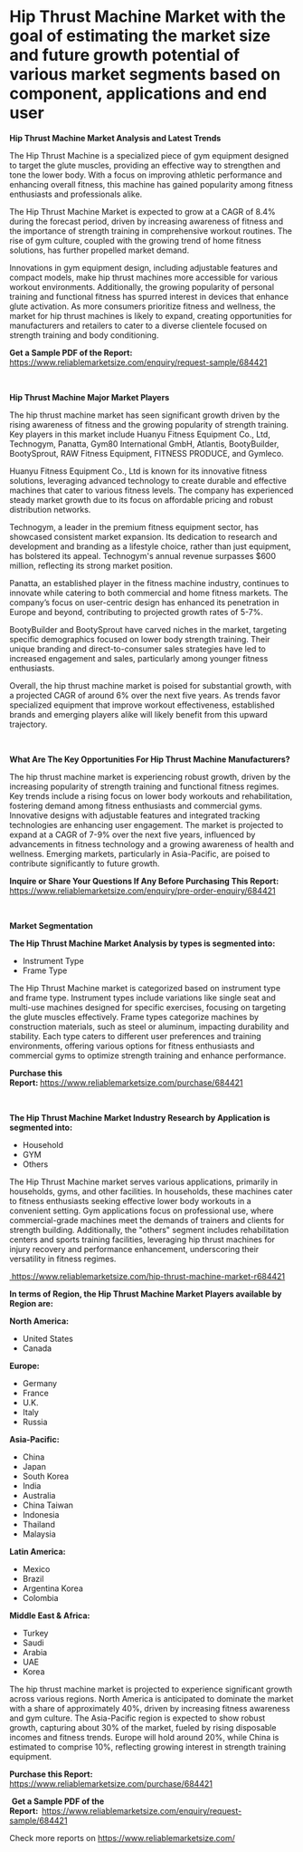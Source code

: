 <p><h1>Hip Thrust Machine Market with the goal of estimating the market size and future growth potential of various market segments based on component, applications and end user</h1></p><p><strong>Hip Thrust Machine Market Analysis and Latest Trends</strong></p>
<p><p>The Hip Thrust Machine is a specialized piece of gym equipment designed to target the glute muscles, providing an effective way to strengthen and tone the lower body. With a focus on improving athletic performance and enhancing overall fitness, this machine has gained popularity among fitness enthusiasts and professionals alike. </p><p>The Hip Thrust Machine Market is expected to grow at a CAGR of 8.4% during the forecast period, driven by increasing awareness of fitness and the importance of strength training in comprehensive workout routines. The rise of gym culture, coupled with the growing trend of home fitness solutions, has further propelled market demand. </p><p>Innovations in gym equipment design, including adjustable features and compact models, make hip thrust machines more accessible for various workout environments. Additionally, the growing popularity of personal training and functional fitness has spurred interest in devices that enhance glute activation. As more consumers prioritize fitness and wellness, the market for hip thrust machines is likely to expand, creating opportunities for manufacturers and retailers to cater to a diverse clientele focused on strength training and body conditioning.</p></p>
<p><strong>Get a Sample PDF of the Report:&nbsp;</strong> <a href="https://www.reliablemarketsize.com/enquiry/request-sample/684421?utm_campaign=3120&utm_medium=2&utm_source=Github&utm_content=ia&utm_term=10042025&utm_id=hip-thrust-machine">https://www.reliablemarketsize.com/enquiry/request-sample/684421</a></p>
<p>&nbsp;</p>
<p><strong>Hip Thrust Machine Major Market Players</strong></p>
<p><p>The hip thrust machine market has seen significant growth driven by the rising awareness of fitness and the growing popularity of strength training. Key players in this market include Huanyu Fitness Equipment Co., Ltd, Technogym, Panatta, Gym80 International GmbH, Atlantis, BootyBuilder, BootySprout, RAW Fitness Equipment, FITNESS PRODUCE, and Gymleco.</p><p>Huanyu Fitness Equipment Co., Ltd is known for its innovative fitness solutions, leveraging advanced technology to create durable and effective machines that cater to various fitness levels. The company has experienced steady market growth due to its focus on affordable pricing and robust distribution networks.</p><p>Technogym, a leader in the premium fitness equipment sector, has showcased consistent market expansion. Its dedication to research and development and branding as a lifestyle choice, rather than just equipment, has bolstered its appeal. Technogym's annual revenue surpasses $600 million, reflecting its strong market position.</p><p>Panatta, an established player in the fitness machine industry, continues to innovate while catering to both commercial and home fitness markets. The company’s focus on user-centric design has enhanced its penetration in Europe and beyond, contributing to projected growth rates of 5-7%.</p><p>BootyBuilder and BootySprout have carved niches in the market, targeting specific demographics focused on lower body strength training. Their unique branding and direct-to-consumer sales strategies have led to increased engagement and sales, particularly among younger fitness enthusiasts.</p><p>Overall, the hip thrust machine market is poised for substantial growth, with a projected CAGR of around 6% over the next five years. As trends favor specialized equipment that improve workout effectiveness, established brands and emerging players alike will likely benefit from this upward trajectory.</p></p>
<p>&nbsp;</p>
<p><strong>What Are The Key Opportunities For Hip Thrust Machine Manufacturers?</strong></p>
<p><p>The hip thrust machine market is experiencing robust growth, driven by the increasing popularity of strength training and functional fitness regimes. Key trends include a rising focus on lower body workouts and rehabilitation, fostering demand among fitness enthusiasts and commercial gyms. Innovative designs with adjustable features and integrated tracking technologies are enhancing user engagement. The market is projected to expand at a CAGR of 7-9% over the next five years, influenced by advancements in fitness technology and a growing awareness of health and wellness. Emerging markets, particularly in Asia-Pacific, are poised to contribute significantly to future growth.</p></p>
<p><strong>Inquire or Share Your Questions If Any Before Purchasing This Report:</strong> <a href="https://www.reliablemarketsize.com/enquiry/pre-order-enquiry/684421?utm_campaign=3120&utm_medium=2&utm_source=Github&utm_content=ia&utm_term=10042025&utm_id=hip-thrust-machine">https://www.reliablemarketsize.com/enquiry/pre-order-enquiry/684421</a></p>
<p>&nbsp;</p>
<p><strong>Market Segmentation</strong></p>
<p><strong>The Hip Thrust Machine Market Analysis by types is segmented into:</strong></p>
<p><ul><li>Instrument Type</li><li>Frame Type</li></ul></p>
<p><p>The Hip Thrust Machine market is categorized based on instrument type and frame type. Instrument types include variations like single seat and multi-use machines designed for specific exercises, focusing on targeting the glute muscles effectively. Frame types categorize machines by construction materials, such as steel or aluminum, impacting durability and stability. Each type caters to different user preferences and training environments, offering various options for fitness enthusiasts and commercial gyms to optimize strength training and enhance performance.</p></p>
<p><strong>Purchase this Report:&nbsp;</strong><a href="https://www.reliablemarketsize.com/purchase/684421?utm_campaign=3120&utm_medium=2&utm_source=Github&utm_content=ia&utm_term=10042025&utm_id=hip-thrust-machine">https://www.reliablemarketsize.com/purchase/684421</a></p>
<p>&nbsp;</p>
<p><strong>The Hip Thrust Machine Market Industry Research by Application is segmented into:</strong></p>
<p><ul><li>Household</li><li>GYM</li><li>Others</li></ul></p>
<p><p>The Hip Thrust Machine market serves various applications, primarily in households, gyms, and other facilities. In households, these machines cater to fitness enthusiasts seeking effective lower body workouts in a convenient setting. Gym applications focus on professional use, where commercial-grade machines meet the demands of trainers and clients for strength building. Additionally, the "others" segment includes rehabilitation centers and sports training facilities, leveraging hip thrust machines for injury recovery and performance enhancement, underscoring their versatility in fitness regimes.</p></p>
<p><a href="https://www.reliablemarketsize.com/hip-thrust-machine-market-r684421?utm_campaign=3120&utm_medium=2&utm_source=Github&utm_content=ia&utm_term=10042025&utm_id=hip-thrust-machine">&nbsp;https://www.reliablemarketsize.com/hip-thrust-machine-market-r684421</a></p>
<p><strong>In terms of Region, the Hip Thrust Machine Market Players available by Region are:</strong></p>
<p>
    <p> <strong> North America: </strong>
        <ul>
            <li>United States</li>
            <li>Canada</li>
        </ul>
        </p> 
    <p> <strong> Europe: </strong>
        <ul>
            <li>Germany</li>
            <li>France</li>
            <li>U.K.</li>
            <li>Italy</li>
            <li>Russia</li>
        </ul>
        </p> 
    <p> <strong> Asia-Pacific: </strong>
        <ul>
            <li>China</li>
            <li>Japan</li>
            <li>South Korea</li>
            <li>India</li>
            <li>Australia</li>
            <li>China Taiwan</li>
            <li>Indonesia</li>
            <li>Thailand</li>
            <li>Malaysia</li>
        </ul>
        </p> 
    <p> <strong> Latin America: </strong>
        <ul>
            <li>Mexico</li>
            <li>Brazil</li>
            <li>Argentina Korea</li>
            <li>Colombia</li>
        </ul>
        </p> 
    <p> <strong> Middle East & Africa: </strong>
        <ul>
            <li>Turkey</li>
            <li>Saudi</li>
            <li>Arabia</li>
            <li>UAE</li>
            <li>Korea</li>
        </ul>
    </p>
    </p>
<p><p>The hip thrust machine market is projected to experience significant growth across various regions. North America is anticipated to dominate the market with a share of approximately 40%, driven by increasing fitness awareness and gym culture. The Asia-Pacific region is expected to show robust growth, capturing about 30% of the market, fueled by rising disposable incomes and fitness trends. Europe will hold around 20%, while China is estimated to comprise 10%, reflecting growing interest in strength training equipment.</p></p>
<p><strong>Purchase this Report: </strong><a href="https://www.reliablemarketsize.com/purchase/684421?utm_campaign=3120&utm_medium=2&utm_source=Github&utm_content=ia&utm_term=10042025&utm_id=hip-thrust-machine">https://www.reliablemarketsize.com/purchase/684421</a></p>
<p>&nbsp;<strong>Get a Sample PDF of the Report:&nbsp;&nbsp;</strong><a href="https://www.reliablemarketsize.com/enquiry/request-sample/684421?utm_campaign=3120&utm_medium=2&utm_source=Github&utm_content=ia&utm_term=10042025&utm_id=hip-thrust-machine">https://www.reliablemarketsize.com/enquiry/request-sample/684421</a></p>
<p><strong></strong></p>
<p>Check more reports on <a href="https://www.reliablemarketsize.com/?utm_campaign=3120&utm_medium=2&utm_source=Github&utm_content=ia&utm_term=10042025&utm_id=hip-thrust-machine">https://www.reliablemarketsize.com/</a></p>